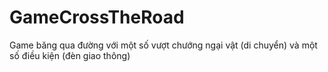 # GameCrossTheRoad
Game băng qua đường với một số vượt chướng ngại vật (di chuyển) và một số điều kiện (đèn giao thông)
